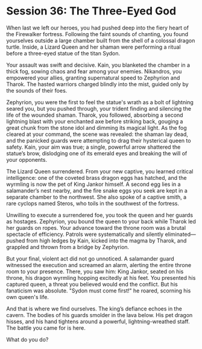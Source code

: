 # **Session 36: The Three-Eyed God**

When last we left our heroes, you had pushed deep into the fiery heart of the Firewalker fortress. Following the faint sounds of chanting, you found yourselves outside a large chamber built from the shell of a colossal dragon turtle. Inside, a Lizard Queen and her shaman were performing a ritual before a three-eyed statue of the titan Sydon.

Your assault was swift and decisive. Kain, you blanketed the chamber in a thick fog, sowing chaos and fear among your enemies. Nikandros, you empowered your allies, granting supernatural speed to Zephyrion and Tharok. The hasted warriors charged blindly into the mist, guided only by the sounds of their foes.

Zephyrion, you were the first to feel the statue's wrath as a bolt of lightning seared you, but you pushed through, your trident finding and silencing the life of the wounded shaman. Tharok, you followed, absorbing a second lightning blast with your enchanted axe before striking back, gouging a great chunk from the stone idol and dimming its magical light. As the fog cleared at your command, the scene was revealed: the shaman lay dead, and the panicked guards were attempting to drag their hysterical queen to safety. Kain, your aim was true; a single, powerful arrow shattered the statue’s brow, dislodging one of its emerald eyes and breaking the will of your opponents.

The Lizard Queen surrendered. From your new captive, you learned critical intelligence: one of the coveted brass dragon eggs has hatched, and the wyrmling is now the pet of King Jankor himself. A second egg lies in a salamander’s nest nearby, and the fire snake eggs you seek are kept in a separate chamber to the northwest. She also spoke of a captive smith, a rare cyclops named Steros, who toils in the southwest of the fortress.

Unwilling to execute a surrendered foe, you took the queen and her guards as hostages. Zephyrion, you bound the queen to your back while Tharok led her guards on ropes. Your advance toward the throne room was a brutal spectacle of efficiency. Patrols were systematically and silently eliminated—pushed from high ledges by Kain, kicked into the magma by Tharok, and grappled and thrown from a bridge by Zephyrion.

But your final, violent act did not go unnoticed. A salamander guard witnessed the execution and screamed an alarm, alerting the entire throne room to your presence. There, you saw him: King Jankor, seated on his throne, his dragon wyrmling hopping excitedly at his feet. You presented his captured queen, a threat you believed would end the conflict. But his fanaticism was absolute. "Sydon must come first\!" he roared, scorning his own queen's life.

And that is where we find ourselves. The king’s defiance echoes in the cavern. The bodies of his guards smolder in the lava below. His pet dragon hisses, and his hand tightens around a powerful, lightning-wreathed staff. The battle you came for is here.

What do you do?
